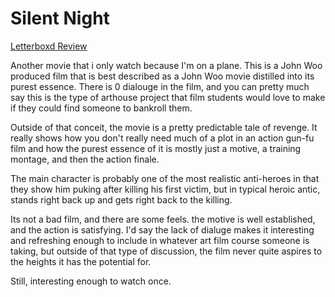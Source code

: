# Silent Night
[Letterboxd Review](https://letterboxd.com/usagichann1/film/silent-night-2023-1/)

Another movie that i only watch because I'm on a plane.  This is a John Woo produced film that is best described as a John Woo movie distilled into its purest essence.  There is 0 dialouge in the film, and you can pretty much say this is the type of arthouse project that film students would love to make if they could find someone to bankroll them.

Outside of that conceit, the movie is a pretty predictable tale of revenge.  It really shows how you don't really need much of a plot in an action gun-fu film and how the purest essence of it is mostly just a motive, a training montage, and then the action finale.

The main character is probably one of the most realistic anti-heroes in that they show him puking after killing his first victim, but in typical heroic antic, stands  right back up and gets right back to the killing.  

Its not a bad film, and there are some feels.  the motive is well established, and the action is satisfying.  I'd say the lack of dialuge makes it interesting and refreshing enough to include in whatever art film course someone is taking, but outside of that type of discussion, the film never quite aspires to the heights it has the potential for.  

Still, interesting enough to watch once.
